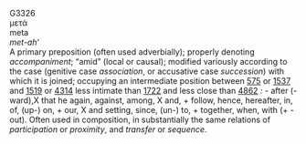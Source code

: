 <body>
  <p>G3326<br>  μετά  <br> meta  <br><i>met-ah‘ </i><br>A primary preposition (often used adverbially); properly denoting <i>accompaniment</i>; “amid” (local or causal); modified variously according to the case (genitive case <i>association</i>, or accusative case <i>succession</i>) with which it is joined; occupying an intermediate position between <a href="g0575.htm">575</a> or <a href="g1537.htm">1537</a> and <a href="g1519.htm">1519</a> or <a href="g4314.htm">4314</a>  less intimate than <a href="g1722.htm">1722</a>  and less close than <a href="g4862.htm">4862</a> <i>:</i> - after (-ward),X that he again, against, among, X and, + follow, hence, hereafter, in, of, (up-) on, + our, X and setting, since, (un-) to, + together, when, with (+ -out). Often used in composition, in substantially the same relations of <i>participation</i> or <i>proximity</i>, and <i>transfer</i> or <i>sequence</i>.<br></p>
 </body>